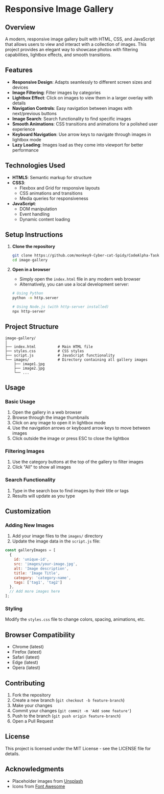 # Responsive Image Gallery

## Overview

A modern, responsive image gallery built with HTML, CSS, and JavaScript that allows users to view and interact with a collection of images. This project provides an elegant way to showcase photos with filtering capabilities, lightbox effects, and smooth transitions.

## Features

- **Responsive Design**: Adapts seamlessly to different screen sizes and devices
- **Image Filtering**: Filter images by categories
- **Lightbox Effect**: Click on images to view them in a larger overlay with details
- **Navigation Controls**: Easy navigation between images with next/previous buttons
- **Image Search**: Search functionality to find specific images
- **Smooth Animations**: CSS transitions and animations for a polished user experience
- **Keyboard Navigation**: Use arrow keys to navigate through images in lightbox mode
- **Lazy Loading**: Images load as they come into viewport for better performance

## Technologies Used

- **HTML5**: Semantic markup for structure
- **CSS3**: 
  - Flexbox and Grid for responsive layouts
  - CSS animations and transitions
  - Media queries for responsiveness
- **JavaScript**: 
  - DOM manipulation
  - Event handling
  - Dynamic content loading

## Setup Instructions

1. **Clone the repository**
   ```bash
   git clone https://github.com/monkey9-Cyber-cat-Spidy/CodeAlpha-Task-3.git
   cd image-gallery
   ```

2. **Open in a browser**
   - Simply open the `index.html` file in any modern web browser
   - Alternatively, you can use a local development server:
   ```bash
   # Using Python
   python -m http.server

   # Using Node.js (with http-server installed)
   npx http-server
   ```

## Project Structure

```
image-gallery/
│
├── index.html          # Main HTML file
├── styles.css          # CSS styles
├── script.js           # JavaScript functionality
└── images/             # Directory containing all gallery images
    ├── image1.jpg
    ├── image2.jpg
    └── ...
```

## Usage

### Basic Usage

1. Open the gallery in a web browser
2. Browse through the image thumbnails
3. Click on any image to open it in lightbox mode
4. Use the navigation arrows or keyboard arrow keys to move between images
5. Click outside the image or press ESC to close the lightbox

### Filtering Images

1. Use the category buttons at the top of the gallery to filter images
2. Click "All" to show all images

### Search Functionality

1. Type in the search box to find images by their title or tags
2. Results will update as you type

## Customization

### Adding New Images

1. Add your image files to the `images/` directory
2. Update the image data in the `script.js` file:

```javascript
const galleryImages = [
  {
    id: 'unique-id',
    src: 'images/your-image.jpg',
    alt: 'Image description',
    title: 'Image Title',
    category: 'category-name',
    tags: ['tag1', 'tag2']
  },
  // Add more images here
];
```

### Styling

Modify the `styles.css` file to change colors, spacing, animations, etc.

## Browser Compatibility

- Chrome (latest)
- Firefox (latest)
- Safari (latest)
- Edge (latest)
- Opera (latest)

## Contributing

1. Fork the repository
2. Create a new branch (`git checkout -b feature-branch`)
3. Make your changes
4. Commit your changes (`git commit -m 'Add some feature'`)
5. Push to the branch (`git push origin feature-branch`)
6. Open a Pull Request

## License

This project is licensed under the MIT License - see the LICENSE file for details.

## Acknowledgments

- Placeholder images from [Unsplash](https://unsplash.com/)
- Icons from [Font Awesome](https://fontawesome.com/)